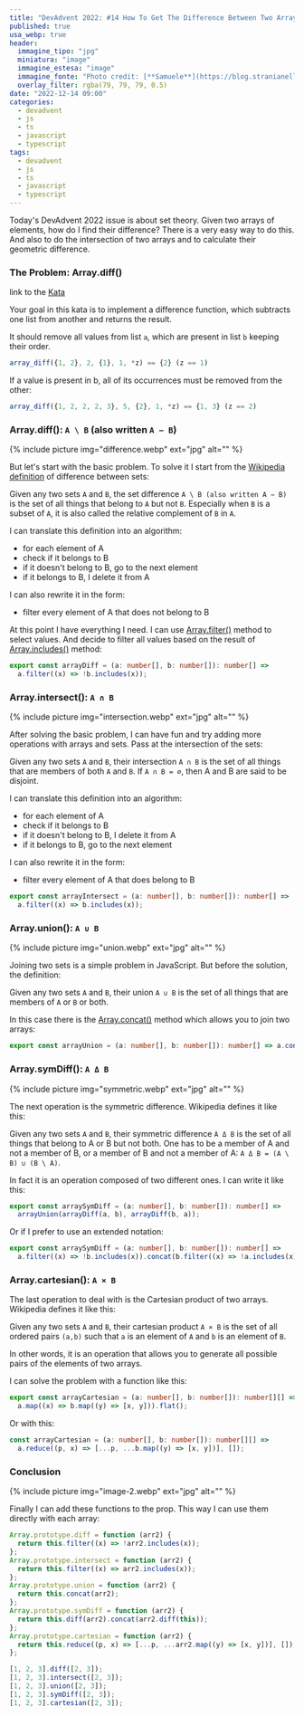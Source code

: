 ```yaml
---
title: "DevAdvent 2022: #14 How To Get The Difference Between Two Arrays In JavaScript"
published: true
usa_webp: true
header:
  immagine_tipo: "jpg"
  miniatura: "image"
  immagine_estesa: "image"
  immagine_fonte: "Photo credit: [**Samuele**](https://blog.stranianelli.com/)"
  overlay_filter: rgba(79, 79, 79, 0.5)
date: "2022-12-14 09:00"
categories:
  - devadvent
  - js
  - ts
  - javascript
  - typescript
tags:
  - devadvent
  - js
  - ts
  - javascript
  - typescript
---
```


Today's DevAdvent 2022 issue is about set theory. Given two arrays of elements, how do I find their difference? There is a very easy way to do this. And also to do the intersection of two arrays and to calculate their geometric difference.

### The Problem: Array.diff()

link to the [Kata](https://www.codewars.com/kata/523f5d21c841566fde000009)

Your goal in this kata is to implement a difference function, which subtracts one list from another and returns the result.

It should remove all values from list `a`, which are present in list `b` keeping their order.

```js
array_diff({1, 2}, 2, {1}, 1, *z) == {2} (z == 1)
```

If a value is present in b, all of its occurrences must be removed from the other:

```js
array_diff({1, 2, 2, 2, 3}, 5, {2}, 1, *z) == {1, 3} (z == 2)
```

### Array.diff(): `A \ B` (also written `A − B`)

{% include picture img="difference.webp" ext="jpg" alt="" %}

But let's start with the basic problem. To solve it I start from the [Wikipedia definition](<https://en.wikipedia.org/wiki/Set_(mathematics)>) of difference between sets:

Given any two sets `A` and `B`, the set difference `A \ B (also written A − B)` is the set of all things that belong to `A` but not `B`. Especially when `B` is a subset of `A`, it is also called the relative complement of `B` in `A`.

I can translate this definition into an algorithm:

- for each element of A
- check if it belongs to B
- if it doesn't belong to B, go to the next element
- if it belongs to B, I delete it from A

I can also rewrite it in the form:

- filter every element of A that does not belong to B

At this point I have everything I need. I can use [Array.filter()](https://developer.mozilla.org/en-US/docs/Web/JavaScript/Reference/Global_Objects/Array/filter) method to select values. And decide to filter all values based on the result of [Array.includes()](https://developer.mozilla.org/en-US/docs/Web/JavaScript/Reference/Global_Objects/Array/includes) method:

```ts
export const arrayDiff = (a: number[], b: number[]): number[] =>
  a.filter((x) => !b.includes(x));
```

### Array.intersect(): `A ∩ B`

{% include picture img="intersection.webp" ext="jpg" alt="" %}

After solving the basic problem, I can have fun and try adding more operations with arrays and sets. Pass at the intersection of the sets:

Given any two sets `A` and `B`, their intersection `A ∩ B` is the set of all things that are members of both `A` and `B`. If `A ∩ B = ∅`, then A and B are said to be disjoint.

I can translate this definition into an algorithm:

- for each element of A
- check if it belongs to B
- if it doesn't belong to B, I delete it from A
- if it belongs to B, go to the next element

I can also rewrite it in the form:

- filter every element of A that does belong to B

```ts
export const arrayIntersect = (a: number[], b: number[]): number[] =>
  a.filter((x) => b.includes(x));
```

### Array.union(): `A ∪ B`

{% include picture img="union.webp" ext="jpg" alt="" %}

Joining two sets is a simple problem in JavaScript. But before the solution, the definition:

Given any two sets `A` and `B`, their union `A ∪ B` is the set of all things that are members of `A` or `B` or both.

In this case there is the [Array.concat()](https://developer.mozilla.org/en-US/docs/Web/JavaScript/Reference/Global_Objects/Array/concat) method which allows you to join two arrays:

```ts
export const arrayUnion = (a: number[], b: number[]): number[] => a.concat(b);
```

### Array.symDiff(): `A Δ B`

{% include picture img="symmetric.webp" ext="jpg" alt="" %}

The next operation is the symmetric difference. Wikipedia defines it like this:

Given any two sets `A` and `B`, their symmetric difference `A Δ B` is the set of all things that belong to A or B but not both. One has to be a member of A and not a member of B, or a member of B and not a member of A: `A Δ B = (A \ B) ∪ (B \ A)`.

In fact it is an operation composed of two different ones. I can write it like this:

```ts
export const arraySymDiff = (a: number[], b: number[]): number[] =>
  arrayUnion(arrayDiff(a, b), arrayDiff(b, a));
```

Or if I prefer to use an extended notation:

```ts
export const arraySymDiff = (a: number[], b: number[]): number[] =>
  a.filter((x) => !b.includes(x)).concat(b.filter((x) => !a.includes(x)));
```

### Array.cartesian(): `A × B`

The last operation to deal with is the Cartesian product of two arrays. Wikipedia defines it like this:

Given any two sets `A` and `B`, their cartesian product `A × B` is the set of all ordered pairs `(a,b)` such that `a` is an element of `A` and `b` is an element of `B`.

In other words, it is an operation that allows you to generate all possible pairs of the elements of two arrays.

I can solve the problem with a function like this:

```ts
export const arrayCartesian = (a: number[], b: number[]): number[][] =>
  a.map((x) => b.map((y) => [x, y])).flat();
```

Or with this:

```ts
const arrayCartesian = (a: number[], b: number[]): number[][] =>
  a.reduce((p, x) => [...p, ...b.map((y) => [x, y])], []);
```

### Conclusion

{% include picture img="image-2.webp" ext="jpg" alt="" %}

Finally I can add these functions to the prop. This way I can use them directly with each array:

```ts
Array.prototype.diff = function (arr2) {
  return this.filter((x) => !arr2.includes(x));
};
Array.prototype.intersect = function (arr2) {
  return this.filter((x) => arr2.includes(x));
};
Array.prototype.union = function (arr2) {
  return this.concat(arr2);
};
Array.prototype.symDiff = function (arr2) {
  return this.diff(arr2).concat(arr2.diff(this));
};
Array.prototype.cartesian = function (arr2) {
  return this.reduce((p, x) => [...p, ...arr2.map((y) => [x, y])], []);
};

[1, 2, 3].diff([2, 3]);
[1, 2, 3].intersect([2, 3]);
[1, 2, 3].union([2, 3]);
[1, 2, 3].symDiff([2, 3]);
[1, 2, 3].cartesian([2, 3]);
```
